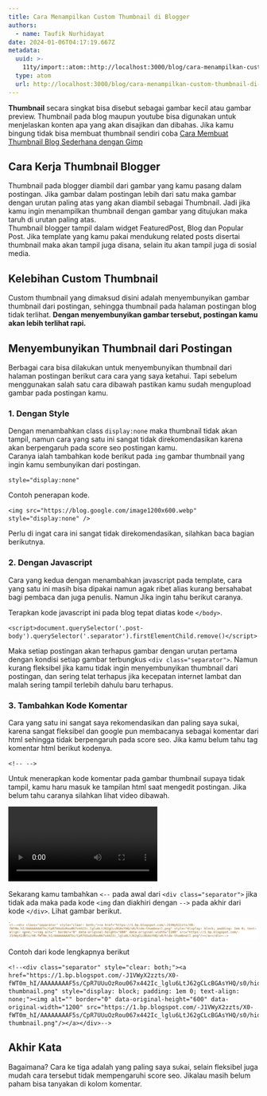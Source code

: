 ```yaml
---
title: Cara Menampilkan Custom Thumbnail di Blogger
authors:
  - name: Taufik Nurhidayat
date: 2024-01-06T04:17:19.667Z
metadata:
  uuid: >-
    11ty/import::atom::http://localhost:3000/blog/cara-menampilkan-custom-thumbnail-di-blogger
  type: atom
  url: http://localhost:3000/blog/cara-menampilkan-custom-thumbnail-di-blogger
---
```

**Thumbnail** secara singkat bisa disebut sebagai gambar kecil atau gambar preview. Thumbnail pada blog maupun youtube bisa digunakan untuk menjelaskan konten apa yang akan disajikan dan dibahas. Jika kamu bingung tidak bisa membuat thumbnail sendiri coba [Cara Membuat Thumbnail Blog Sederhana dengan Gimp](https://www.nurhidayat.web.id/2019/06/cara-membuat-thumbnail-blog-sederhana.html)

## Cara Kerja Thumbnail Blogger

Thumbnail pada blogger diambil dari gambar yang kamu pasang dalam postingan. Jika gambar dalam postingan lebih dari satu maka gambar dengan urutan paling atas yang akan diambil sebagai Thumbnail. Jadi jika kamu ingin menampilkan thumbnail dengan gambar yang ditujukan maka taruh di urutan paling atas.  
Thumbnail blogger tampil dalam widget FeaturedPost, Blog dan Popular Post. Jika template yang kamu pakai mendukung related posts disertai thumbnail maka akan tampil juga disana, selain itu akan tampil juga di sosial media.

## Kelebihan Custom Thumbnail

Custom thumbnail yang dimaksud disini adalah menyembunyikan gambar thumbnail dari postingan, sehingga thumbnail pada halaman postingan blog tidak terlihat. **Dengan menyembunyikan gambar tersebut, postingan kamu akan lebih terlihat rapi.**

## Menyembunyikan Thumbnail dari Postingan

Berbagai cara bisa dilakukan untuk menyembunyikan thumbnail dari halaman postingan berikut cara cara yang saya ketahui. Tapi sebelum menggunakan salah satu cara dibawah pastikan kamu sudah mengupload gambar pada postingan kamu.

### **1\. Dengan Style**

Dengan menambahkan class `display:none` maka thumbnail tidak akan tampil, namun cara yang satu ini sangat tidak direkomendasikan karena akan berpengaruh pada score seo postingan kamu.  
Caranya ialah tambahkan kode berikut pada `img` gambar thumbnail yang ingin kamu sembunyikan dari postingan.

```
style="display:none"
```

Contoh penerapan kode.

```
<img src="https://blog.google.com/image1200x600.webp" style="display:none" />
```

Perlu di ingat cara ini sangat tidak direkomendasikan, silahkan baca bagian berikutnya.

### **2\. Dengan Javascript**

Cara yang kedua dengan menambahkan javascript pada template, cara yang satu ini masih bisa dipakai namun agak ribet alias kurang bersahabat bagi pembaca dan juga penulis. Namun Jika ingin tahu berikut caranya.

Terapkan kode javascript ini pada blog tepat diatas kode `</body>`.

```
<script>document.querySelector('.post-body').querySelector('.separator').firstElementChild.remove()</script>
```

Maka setiap postingan akan terhapus gambar dengan urutan pertama dengan kondisi setiap gambar terbungkus `<div class="separator">`. Namun kurang fleksibel jika kamu tidak ingin menyembunyikan thumbnail dari postingan, dan sering telat terhapus jika kecepatan internet lambat dan malah sering tampil terlebih dahulu baru terhapus.

### **3\. Tambahkan Kode Komentar**

Cara yang satu ini sangat saya rekomendasikan dan paling saya sukai, karena sangat fleksibel dan google pun membacanya sebagai komentar dari html sehingga tidak berpengaruh pada score seo. Jika kamu belum tahu tag komentar html berikut kodenya.

```
<!-- -->
```

Untuk menerapkan kode komentar pada gambar thumbnail supaya tidak tampil, kamu haru masuk ke tampilan html saat mengedit postingan. Jika belum tahu caranya silahkan lihat video dibawah.

<video src="https://rr2---sn-xmjxajvh-cqvs.googlevideo.com/videoplayback?expire=1659878530&amp;ei=AkzvYoWMLdKRsfIP95gl&amp;ip=140.213.22.45&amp;id=f67ef99c33ddc4c6&amp;itag=18&amp;source=blogger&amp;mh=9M&amp;mm=31&amp;mn=sn-xmjxajvh-cqvs&amp;ms=au&amp;mv=m&amp;mvi=2&amp;pl=24&amp;susc=bl&amp;eaua=kbVbIRkG24s&amp;mime=video/mp4&amp;vprv=1&amp;dur=3.320&amp;lmt=1599050297963372&amp;mt=1659849419&amp;txp=1311224&amp;sparams=expire,ei,ip,id,itag,source,susc,eaua,mime,vprv,dur,lmt&amp;sig=AOq0QJ8wRQIgBB7VYgD7Fjiunwek8pJv9Z-Ul9_W8sHnFN-P3mh0jC4CIQCAFGmXiuuOgOcG5ftqRWSfs4adff8HhjY5xEvvYJ1z3g%3D%3D&amp;lsparams=mh,mm,mn,ms,mv,mvi,pl&amp;lsig=AG3C_xAwRgIhAMNm6smNeLHXKd7Nb5MFYy9EdVejhrLcHiNYVyY89lSxAiEAtu5VIT4O8tlys5760oVW8Z8bs5Q51GN4NVdJmjSOVGY%3D&amp;cpn=ulYMspnjYHIQr9ND&amp;c=WEB_EMBEDDED_PLAYER&amp;cver=1.20220803.01.00" controls="true"></video>

Sekarang kamu tambahkan `<--` pada awal dari `<div class="separator">` jika tidak ada maka pada kode `<img` dan diakhiri dengan `-->` pada akhir dari kode `</div>`. Lihat gambar berikut.

![Menambahkan Tag Komentar pada Thumbnail Blogger](assets/hide_nvtswn-TDmTUplS4Bge.png)

Contoh dari kode lengkapnya berikut

```
<!--<div class="separator" style="clear: both;"><a href="https://1.bp.blogspot.com/-J1VWyX2zzts/X0-fWT0m_hI/AAAAAAAAF5s/CpR7UUuOzRou067x442Ic_lglu6LtJ62gCLcBGAsYHQ/s0/hide-thumbnail.png" style="display: block; padding: 1em 0; text-align: none;"><img alt="" border="0" data-original-height="600" data-original-width="1200" src="https://1.bp.blogspot.com/-J1VWyX2zzts/X0-fWT0m_hI/AAAAAAAAF5s/CpR7UUuOzRou067x442Ic_lglu6LtJ62gCLcBGAsYHQ/s0/hide-thumbnail.png"/></a></div>-->
```

## Akhir Kata

Bagaimana? Cara ke tiga adalah yang paling saya sukai, selain fleksibel juga mudah cara tersebut tidak mempengaruhi score seo. Jikalau masih belum paham bisa tanyakan di kolom komentar.